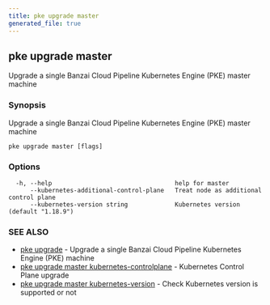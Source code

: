 ```yaml
---
title: pke upgrade master
generated_file: true
---
```

## pke upgrade master

Upgrade a single Banzai Cloud Pipeline Kubernetes Engine (PKE) master machine

### Synopsis

Upgrade a single Banzai Cloud Pipeline Kubernetes Engine (PKE) master machine

```
pke upgrade master [flags]
```

### Options

```
  -h, --help                                  help for master
      --kubernetes-additional-control-plane   Treat node as additional control plane
      --kubernetes-version string             Kubernetes version (default "1.18.9")
```

### SEE ALSO

* [pke upgrade](/docs/pke/cli/reference/pke_upgrade/)	 - Upgrade a single Banzai Cloud Pipeline Kubernetes Engine (PKE) machine
* [pke upgrade master kubernetes-controlplane](/docs/pke/cli/reference/pke_upgrade_master_kubernetes-controlplane/)	 - Kubernetes Control Plane upgrade
* [pke upgrade master kubernetes-version](/docs/pke/cli/reference/pke_upgrade_master_kubernetes-version/)	 - Check Kubernetes version is supported or not

